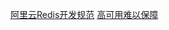 [阿里云Redis开发规范](https://developer.aliyun.com/article/531067)
[高可用难以保障](https://www.zhihu.com/question/378776917/answer/1351194274)